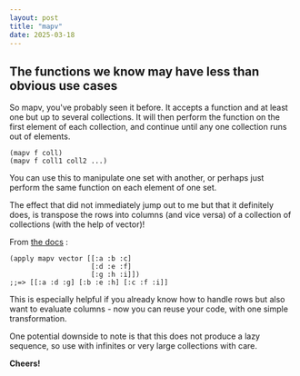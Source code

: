 ```yaml
---
layout: post
title: "mapv"
date: 2025-03-18
---
```

## The functions we know may have less than obvious use cases

So mapv, you've probably seen it before. It accepts a function and at least one 
but up to several collections. It will then perform the function on the first 
element of each collection, and continue until any one collection runs out of 
elements.  
````
(mapv f coll)
(mapv f coll1 coll2 ...)
````

You can use this to manipulate one set with another, or perhaps just perform 
the same function on each element of one set. 

The effect that did not immediately jump out to me but that it definitely 
does, is transpose the rows into columns (and vice versa) of a collection of 
collections (with the help of vector)! 

From [the docs](https://clojuredocs.org/clojure.core/mapv) :

````
(apply mapv vector [[:a :b :c]
                    [:d :e :f]
                    [:g :h :i]])
;;=> [[:a :d :g] [:b :e :h] [:c :f :i]]
````

This is especially helpful if you already know how to handle rows but 
also want to evaluate columns - now you can reuse your code, with one 
simple transformation. 

One potential downside to note is that this does not produce a lazy sequence, 
so use with infinites or very large collections with care. 


**Cheers!**